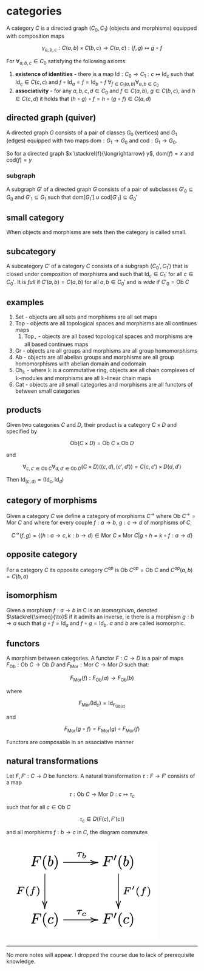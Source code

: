 # categories

A category $C$ is a directed graph $(C_0, C_1)$ (objects and morphisms) equipped with composition maps

$$
\gamma_{a,b,c} : C(a, b) \times C(b, c) \to C(a, c) : (f, g) \mapsto g \circ f
$$

For $\forall_{a, b, c} \in C_0$ satisfying the following axioms:

1. **existence of identities** - there is a map $\text{Id} : C_0 \to C_1 : c \mapsto \text{Id}_c$ such that $\text{Id}_c \in C(c, c)$ and $f \circ \text{Id}_a = f = \text{Id}_b \circ f$ $\forall_{f \in C_1(a, b)} \forall_{a, b \in C_0}$
2. **associativity** - for any $a, b, c, d \in C_0$ and $f \in C(a, b)$, $g \in C(b, c)$, and $h \in C(c, d)$ it holds that $(h \circ g) \circ f = h \circ (g \circ f) \in C(a, d)$

## directed graph (quiver)

A directed graph $G$ consists of a pair of classes $G_0$ (vertices) and $G_1$ (edges) equipped with two maps $\text{dom} : G_1 \to G_0$ and $\text{cod} : G_1 \to G_0$.

So for a directed graph $x \stackrel{f}{\longrightarrow} y$, $\text{dom}(f) = x$ and $\text{cod}(f) = y$

### subgraph

A subgraph $G'$ of a directed graph $G$ consists of a pair of subclasses $G'_0 \subseteq G_0$ and $G'_1 \subseteq G_1$ such that $\text{dom}[G_1'] \cup \text{cod}[G'_1] \subseteq G_0'$

## small category

When objects and morphisms are sets then the category is called small.

## subcategory

A subcategory $C'$ of a category $C$ consists of a subgraph $(C_0', C_1')$ that is closed under composition of morphisms and such that $\text{Id}_c \in C_1'$ for all $c \in C_0'$. It is _full_ if $C'(a, b) = C(a, b)$ for all $a, b \in C_0'$ and is _wide_ if $C'_0 = \text{Ob}~C$

## examples

1. $\textsf{Set}$ - objects are all sets and morphisms are all set maps
2. $\textsf{Top}$ - objects are all topological spaces and morphisms are all continues maps
   1. $\textsf{Top}_\star$ - objects are all based topological spaces and morphisms are all based continues maps
3. $\textsf{Gr}$ - objects are all groups and morphisms are all group homomorphisms
4. $\textsf{Ab}$ - objects are all abelian groups and morphisms are all group homomorphisms with abelian domain and codomain
5. $\textsf{Ch}_{\mathbb{k}}$ - where $\mathbb{k}$ is a commutative ring, objects are all chain complexes of $\mathbb{k}$-modules and morphisms are all $\mathbb{k}$-linear chain maps
6. $\textsf{Cat}$ - objects are all small categories and morphisms are all functors of between small categories

## products

Given two categories $C$ and $D$, their product is a category $C \times D$ and specified by

$$
\text{Ob}(C \times D) = \text{Ob}~C \times \text{Ob}~D
$$

and

$$
\forall_{c, c' \in \text{Ob}~C}\forall_{d, d' \in \text{Ob}~D} (C \times D)((c, d), (c', d')) = C(c, c') \times D(d, d')
$$

Then $\text{Id}_{(c, d)} = (\text{Id}_c, \text{Id}_d)$

## category of morphisms

Given a category $C$ we define a category of morphisms $C^\to$ where $\text{Ob}~C^\to = \text{Mor}~C$ and where for every couple $f : a \to b$, $g : c \to d$ of morphisms of $C$,

$$
C^\to(f, g) = \{(h : a \to c, k : b \to d) \in \text{Mor}~C \times \text{Mor}~C | g \circ h = k \circ f : a \to d\}
$$

## opposite category

For a category $C$ its opposite category $C^{op}$ is $\text{Ob}~C^{op} = \text{Ob}~C$ and $C^{op}(a, b) = C(b, a)$

## isomorphism

Given a morphism $f : a \to b$ in C is an _isomorphism_, denoted $\stackrel{\simeq}{\to}$ if it admits an inverse, ie there is a morphism $g : b \to a$ such that $g \circ f = \text{Id}_a$ and $f \circ g = \text{Id}_b$. $a$ and $b$ are called isomorphic.

## functors

A morphism between categories. A functor $F: C \to D$ is a pair of maps $F_{\text{Ob}} : \text{Ob}~C \to \text{Ob}~D$ and $F_{\text{Mor}} : \text{Mor}~C \to \text{Mor}~D$ such that:

$$
F_{\text{Mor}}(f) : F_{\text{Ob}}(a) \to F_{\text{Ob}}(b)
$$

where

$$
F_{\text{Mor}}(\text{Id}_c) = \text{Id}_{F_{\text{Ob}(c)}}
$$

and

$$
F_{\text{Mor}}(g \circ f) = F_{\text{Mor}}(g) \circ F_{\text{Mor}}(f)
$$

Functors are composable in an associative manner

## natural transformations

Let $F, F' : C \to D$ be functors. A natural transformation $\tau : F \to F'$ consists of a map

$$
\tau : \text{Ob}~C \to \text{Mor}~D : c \mapsto \tau_c
$$

such that for all $c \in \text{Ob}~C$

$$
\tau_c \in D(F(c), F'(c))
$$

and all morphisms $f : b \to c$ in $C$, the diagram commutes

![natural transformation diagram](assets/natural_transformation.png)

---

No more notes will appear. I dropped the course due to lack of prerequisite knowledge.
